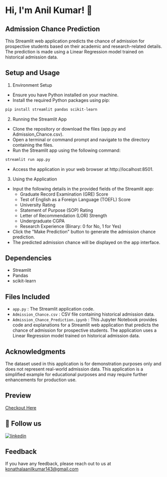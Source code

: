 # Hi, I'm Anil Kumar! 👋

## Admission Chance Prediction
This Streamlit web application predicts the chance of admission for prospective students based on their academic and research-related details. The prediction is made using a Linear Regression model trained on historical admission data.

## Setup and Usage
1. Environment Setup
- Ensure you have Python installed on your machine.
- Install the required Python packages using pip:
```bash
pip install streamlit pandas scikit-learn
```
2. Running the Streamlit App
- Clone the repository or download the files (app.py and Admission_Chance.csv).
- Open a terminal or command prompt and navigate to the directory containing the files.
- Run the Streamlit app using the following command:
```bash
streamlit run app.py
```
- Access the application in your web browser at http://localhost:8501.
3. Using the Application
* Input the following details in the provided fields of the Streamlit app:
    - Graduate Record Examination (GRE) Score
    - Test of English as a Foreign Language (TOEFL) Score
    - University Rating
    - Statement of Purpose (SOP) Rating
    - Letter of Recommendation (LOR) Strength
    - Undergraduate CGPA
    - Research Experience (Binary: 0 for No, 1 for Yes)
* Click the "Make Prediction" button to generate the admission chance prediction.
* The predicted admission chance will be displayed on the app interface.

## Dependencies
- Streamlit
- Pandas
- scikit-learn

## Files Included
- `app.py` : The Streamlit application code.
- `Admission_Chance.csv` : CSV file containing historical admission data.
- `Admission_Chance_Prediction.ipynb` : This Jupyter Notebook provides code and explanations for a Streamlit web application that predicts the chance of admission for prospective students. The application uses a Linear Regression model trained on historical admission data.

## Acknowledgments
The dataset used in this application is for demonstration purposes only and does not represent real-world admission data.
This application is a simplified example for educational purposes and may require further enhancements for production use.

## Preview
[Checkout Here](https://admission-chance-prediction-by-anilkumar.streamlit.app/)

## 🔗 Follow us
[![linkedin](https://img.shields.io/badge/linkedin-0A66C2?style=for-the-badge&logo=linkedin&logoColor=white)](https://www.linkedin.com/in/anilkumarkonathala/)

## Feedback
If you have any feedback, please reach out to us at konathalaanilkumar143@gmail.com
